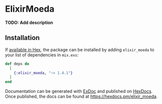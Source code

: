 # ElixirMoeda

**TODO: Add description**

## Installation

If [available in Hex](https://hex.pm/docs/publish), the package can be installed
by adding `elixir_moeda` to your list of dependencies in `mix.exs`:

```elixir
def deps do
  [
    {:elixir_moeda, "~> 1.4.1"}
  ]
end
```

Documentation can be generated with [ExDoc](https://github.com/elixir-lang/ex_doc)
and published on [HexDocs](https://hexdocs.pm). Once published, the docs can
be found at <https://hexdocs.pm/elixir_moeda>.

